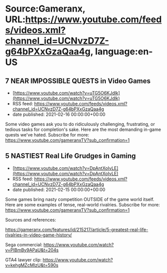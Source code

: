 # Source:Gameranx, URL:https://www.youtube.com/feeds/videos.xml?channel_id=UCNvzD7Z-g64bPXxGzaQaa4g, language:en-US

## 7 NEAR IMPOSSIBLE QUESTS in Video Games
 - [https://www.youtube.com/watch?v=uTG5O6KJdlk](https://www.youtube.com/watch?v=uTG5O6KJdlk)
 - RSS feed: https://www.youtube.com/feeds/videos.xml?channel_id=UCNvzD7Z-g64bPXxGzaQaa4g
 - date published: 2021-02-16 00:00:00+00:00

Some video games ask you to do ridiculously challenging, frustrating, or tedious tasks for completion's sake. Here are the most demanding in-game quests we've hated.
Subscribe for more: https://www.youtube.com/gameranxTV?sub_confirmation=1

## 5 NASTIEST Real Life Grudges in Gaming
 - [https://www.youtube.com/watch?v=DpAntXoIvLE](https://www.youtube.com/watch?v=DpAntXoIvLE)
 - RSS feed: https://www.youtube.com/feeds/videos.xml?channel_id=UCNvzD7Z-g64bPXxGzaQaa4g
 - date published: 2021-02-15 00:00:00+00:00

Some games bring nasty competition OUTSIDE of the game world itself. Here are some examples of tense, real-world rivalries.
Subscribe for more: https://www.youtube.com/gameranxTV?sub_confirmation=1

Sources and references:

https://gameranx.com/features/id/215217/article/5-greatest-real-life-rivalries-in-video-game-history/

Sega commercial: https://www.youtube.com/watch?v=PIBmBy9APaU&t=204s

GTA4 lawyer clip: https://www.youtube.com/watch?v=kehgMZcMIzU&t=590s

